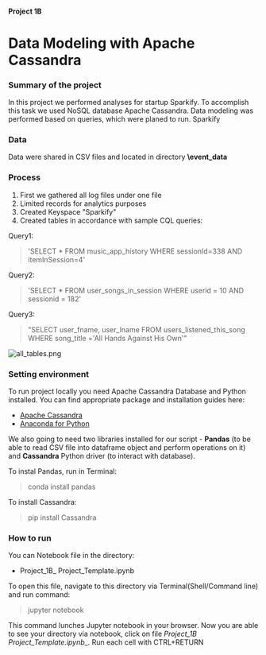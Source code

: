 #### Project 1B

# Data Modeling with Apache Cassandra

### Summary of the project

In this project we performed analyses for startup Sparkify.
To accomplish this task we used NoSQL database Apache Cassandra. Data modeling was performed based on queries, which were planed to run. Sparkify

### Data

Data were shared in CSV  files and located in directory __\event_data__

### Process

1. First we gathered all log files under one file
2. Limited records for analytics purposes
3. Created Keyspace "Sparkify"
4. Created tables in accordance with sample CQL queries:

Query1:
> 'SELECT * FROM music_app_history WHERE sessionId=338 AND itemInSession=4'

Query2:
> 'SELECT * FROM user_songs_in_session WHERE userid = 10 AND sessionid = 182'

Query3:
> "SELECT user_fname, user_lname FROM users_listened_this_song WHERE song_title ='All Hands Against His Own'"

![all_tables.png](attachment:all_tables.png)

### Setting environment

To run project locally you need Apache Cassandra Database and Python installed. You can find appropriate package and installation guides here:

- <a href="http://cassandra.apache.org/doc/latest/getting_started/installing.html">Apache Cassandra</a>
- <a href="https://www.anaconda.com/distribution/">Anaconda for Python</a>

We also going to need two libraries installed for our script - **Pandas** (to be able to read CSV file into dataframe object and perform operations on it) and **Cassandra** Python driver (to interact with database).

To instal Pandas, run in Terminal:
> conda install pandas

To install Cassandra:
> pip install Cassandra

### How to run
You can Notebook file in the directory:

* Project_1B_ Project_Template.ipynb

To open this file, navigate to this directory via Terminal(Shell/Command line) and run command:
> jupyter notebook

This command lunches Jupyter notebook in your browser. Now you are able to see your directory via notebook, click on file __Project_1B_ Project_Template.ipynb__. Run each cell with CTRL+RETURN
